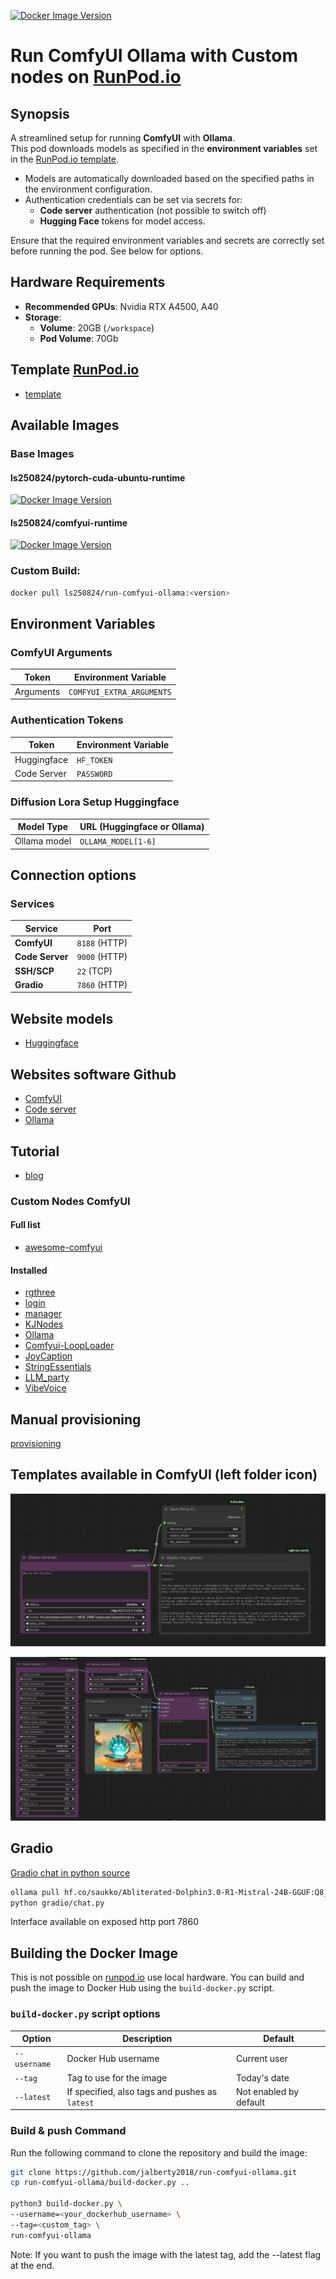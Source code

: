 [![Docker Image Version](https://img.shields.io/docker/v/ls250824/run-comfyui-ollama)](https://hub.docker.com/r/ls250824/run-comfyui-ollama)

# Run ComfyUI Ollama with Custom nodes on [RunPod.io](https://runpod.io?ref=se4tkc5o)

## Synopsis

A streamlined setup for running **ComfyUI** with **Ollama**.  
This pod downloads models as specified in the **environment variables** set in the [RunPod.io template](https://runpod.io/console/deploy?template=hx0q4csn2c&ref=se4tkc5o).  

- Models are automatically downloaded based on the specified paths in the environment configuration.  
- Authentication credentials can be set via secrets for:  
  - **Code server** authentication (not possible to switch off) 
  - **Hugging Face** tokens for model access.  

Ensure that the required environment variables and secrets are correctly set before running the pod.
See below for options.

## Hardware Requirements  
 
- **Recommended GPUs**: Nvidia RTX A4500, A40
- **Storage**:  
  - **Volume**: 20GB (`/workspace`)  
  - **Pod Volume**: 70Gb  

## Template [RunPod.io](https://runpod.io?ref=se4tkc5o)

- [template](https://runpod.io/console/deploy?template=hx0q4csn2c&ref=se4tkc5o)

## Available Images

### Base Images 

#### ls250824/pytorch-cuda-ubuntu-runtime
	
[![Docker Image Version](https://img.shields.io/docker/v/ls250824/pytorch-cuda-ubuntu-runtime)](https://hub.docker.com/r/ls250824/pytorch-cuda-ubuntu-runtime)

#### ls250824/comfyui-runtime

[![Docker Image Version](https://img.shields.io/docker/v/ls250824/comfyui-runtime)](https://hub.docker.com/r/ls250824/comfyui-runtime)

### Custom Build: 

```bash
docker pull ls250824/run-comfyui-ollama:<version>
```

## Environment Variables  

### **ComfyUI Arguments**  

| Token        | Environment Variable     |
|--------------|--------------------------|
| Arguments    | `COMFYUI_EXTRA_ARGUMENTS`|

### **Authentication Tokens**  

| Token        | Environment Variable |
|--------------|----------------------|
| Huggingface  | `HF_TOKEN`           |
| Code Server  | `PASSWORD`           |

### **Diffusion Lora Setup Huggingface**  

| Model Type        | URL (Huggingface or Ollama) |
|-------------------|-----------------------------|
| Ollama model      | `OLLAMA_MODEL[1-6]`         |

## Connection options 

### Services

| Service         | Port          |
|-----------------|---------------| 
| **ComfyUI**     | `8188` (HTTP) |
| **Code Server** | `9000` (HTTP) |
| **SSH/SCP**     | `22`   (TCP)  |
| **Gradio**      | `7860` (HTTP) |

## Website models

- [Huggingface](https://huggingface.co/)

## Websites software Github

- [ComfyUI](https://github.com/comfyanonymous/ComfyUI)
- [Code server](https://github.com/coder/code-server)
- [Ollama](https://github.com/ollama/ollama)

## Tutorial

- [blog](https://geshan.com.np/blog/categories/ollama/)

### Custom Nodes ComfyUI 

#### Full list

- [awesome-comfyui](https://awesome-comfyui.rozenlaan.site)

#### Installed

- [rgthree](https://github.com/rgthree/rgthree-comfy)
- [login](https://github.com/liusida/ComfyUI-Login)
- [manager](https://github.com/ltdrdata/ComfyUI-Manager)
- [KJNodes](https://github.com/kijai/ComfyUI-KJNodes)
- [Ollama](https://github.com/stavsap/comfyui-ollama)
- [Comfyui-LoopLoader](https://github.com/alessandrozonta/Comfyui-LoopLoader)
- [JoyCaption](https://github.com/judian17/ComfyUI-JoyCaption-beta-one-hf-llava-Prompt_node)
- [StringEssentials](https://github.com/bradsec/ComfyUI_StringEssentials.git)
- [LLM_party](https://github.com/heshengtao/comfyui_LLM_party)
- [VibeVoice](https://github.com/Enemyx-net/VibeVoice-ComfyUI)

## Manual provisioning

[provisioning](provisioning/provisioning.md)

## Templates available in ComfyUI (left folder icon)

![t2t simple](images/ollama-simple.JPG)

![i2t advanced](images/ollama-vision-advanced.JPG)

## Gradio

[Gradio chat in python source](gradio/chat.py)

```bash
ollama pull hf.co/saukko/Abliterated-Dolphin3.0-R1-Mistral-24B-GGUF:Q8_0
python gradio/chat.py
```

Interface available on exposed http port 7860

## Building the Docker Image 

This is not possible on [runpod.io](https://runpod.io?ref=se4tkc5o) use local hardware.
You can build and push the image to Docker Hub using the `build-docker.py` script.

### `build-docker.py` script options

| Option         | Description                                         | Default                |
|----------------|-----------------------------------------------------|------------------------|
| `--username`   | Docker Hub username                                 | Current user           |
| `--tag`        | Tag to use for the image                            | Today's date           |
| `--latest`     | If specified, also tags and pushes as `latest`      | Not enabled by default |

### Build & push Command

Run the following command to clone the repository and build the image:

```bash
git clone https://github.com/jalberty2018/run-comfyui-ollama.git
cp run-comfyui-ollama/build-docker.py ..

python3 build-docker.py \
--username=<your_dockerhub_username> \
--tag=<custom_tag> \ 
run-comfyui-ollama
```

Note: If you want to push the image with the latest tag, add the --latest flag at the end.




